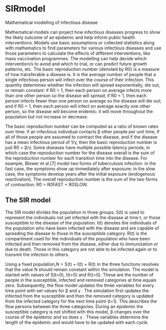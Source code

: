 # SIRmodel
Mathematical modelling of infectious disease

Mathematical models can project how infectious diseases progress to show the likely outcome of an epidemic and help inform public health interventions. Models use basic assumptions or collected statistics along with mathematics to find parameters for various infectious diseases and use those parameters to calculate the effects of different interventions, like mass vaccination programmes. The modelling can help decide which intervention/s to avoid and which to trial, or can predict future growth patterns, etc.
The basic reproduction number (denoted by R0) is a measure of how transferable a disease is. It is the average number of people that a single infectious person will infect over the course of their infection. This quantity determines whether the infection will spread exponentially, die out, or remain constant: if R0 > 1, then each person on average infects more than one other person so the disease will spread; if R0 < 1, then each person infects fewer than one person on average so the disease will die out; and if R0 = 1, then each person will infect on average exactly one other person, so the disease will become endemic: it will move throughout the population but not increase or decrease.

The basic reproduction number can be computed as a ratio of known rates over time: if an infectious individual contacts β other people per unit time, if all of those people are assumed to contract the disease, and if the disease has a mean infectious period of 1/γ, then the basic reproduction number is just R0 = β/γ. Some diseases have multiple possible latency periods, in which case the reproduction number for the disease overall is the sum of the reproduction number for each transition time into the disease. For example, Blower et al.[7] model two forms of tuberculosis infection: in the fast case, the symptoms show up immediately after exposure; in the slow case, the symptoms develop years after the initial exposure (endogenous reactivation). The overall reproduction number is the sum of the two forms of contraction: R0 = R0FAST + R0SLOW. 

## The SIR model
The SIR model divides the population in three groups:
S(t) is used to represent the individuals not yet infected with the disease at time t, or those susceptible to the disease of the population.
I(t) denotes the individuals of the population who have been infected with the disease and are capable of spreading the disease to those in the susceptible category.
R(t) is the compartment used for the individuals of the population who have been infected and then removed from the disease, either due to immunization or due to death. Those in this category are not able to be infected again or to transmit the infection to others.

Using a fixed population,N = S(t) + I(t) + R(t) in the three functions resolves that the value N should remain constant within the simulation. The model is started with values of S(t=0), I(t=0) and R(t=0). These are the number of people in the susceptible, infected and removed categories at time equals zero. Subsequently, the flow model updates the three variables for every time point with set values for β  and γ . The simulation first updates the infected from the susceptible and then the removed category is updated from the infected category for the next time point (t=1). This describes the flow persons between the three categories. During an epidemic the susceptible category is not shifted with this model, β changes over the course of the epidemic and so does γ . These variables determine the length of the epidemic and would have to be updated with each cycle. 
